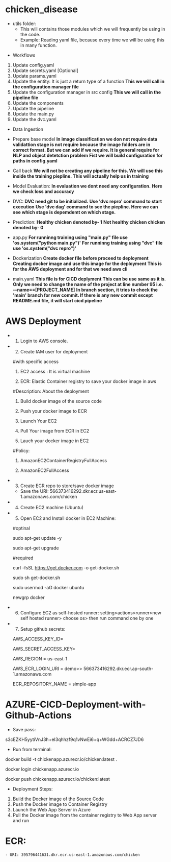 # chicken_disease

* utils folder:
    - This will contains those modules which we will frequently be using in the code.
    - Example: Reading yaml file, because every time we will be using this in many function.

- Workflows

1. Update config.yaml
2. Update secrets.yaml [Optional]
3. Update params.yaml
4. Update the entity: It is just a return type of a function **This we will call in the configuration manager file**
5. Update the configuration manager in src config  **This we will call in the pipeline file**
6. Update the components
7. Update the pipeline 
8. Update the main.py
9. Update the dvc.yaml


- Data Ingestion
- Prepare base model
    **In image classification we don not require data validattion stage is not require because the image folders are in  correct format. But we can add if we require. It is general require for NLP and object detetction problem**
    **Fist we will build configuration for paths in config.yaml**
- Call back
    **We will not be creating any pipeline for this. We will use this inside the training piepline. This will actually help us in training**

- Model Evaluation: 
    **In evaluation we dont need any configuration.**
    **Here we check loss and accuracy**

- DVC:
    **DVC need git to be initialized.**
    **Use 'dvc repro' command to start execution**
    **Use 'dvc dag' command to see the piepline. Here we can see which stage is depemdemt on which stage.**

- Prediction:
    **Healthy chicken denoted by- 1**
    **Not healthy chicken chicken denoted by- 0**


- app.py
    **For runninng training using "main.py" file use 'os.system("python main.py")'**
    **For runninng training using "dvc" file use 'os.system("dvc repro")'**


- Dockerization
    **Create docker file before proceed to deployment**
    **Creating docker image and use this image for the deployment**
    **This is for the AWS deployment and for that we need aws cli**


- main.yaml
    **This file is for CICD deplyment**
    **This can be use same as it is. Only we need to change the name of the project at line number 95 i.e. --name==[PROJECT_NAME]**
    **In branch section, it tries to check the 'main' branch for new commit. If there is any new commit except README.md file, it will start cicd pipeline**


# AWS Deployment

- 1. Login to AWS console.

- 2. Create IAM user for deployment

	#with specific access

	1. EC2 access : It is virtual machine

	2. ECR: Elastic Container registry to save your docker image in aws


	#Description: About the deployment

	1. Build docker image of the source code

	2. Push your docker image to ECR

	3. Launch Your EC2 

	4. Pull Your image from ECR in EC2

	5. Lauch your docker image in EC2

	#Policy:

	1. AmazonEC2ContainerRegistryFullAccess

	2. AmazonEC2FullAccess

	
- 3. Create ECR repo to store/save docker image
    - Save the URI: 566373416292.dkr.ecr.us-east-1.amazonaws.com/chicken

	
- 4. Create EC2 machine (Ubuntu) 

- 5. Open EC2 and Install docker in EC2 Machine:
	
	
	#optinal

	sudo apt-get update -y

	sudo apt-get upgrade
	
	#required

	curl -fsSL https://get.docker.com -o get-docker.sh

	sudo sh get-docker.sh

	sudo usermod -aG docker ubuntu

	newgrp docker
	
- 6. Configure EC2 as self-hosted runner:
    setting>actions>runner>new self hosted runner> choose os> then run command one by one


- 7. Setup github secrets:

    AWS_ACCESS_KEY_ID=

    AWS_SECRET_ACCESS_KEY=

    AWS_REGION = us-east-1

    AWS_ECR_LOGIN_URI = demo>>  566373416292.dkr.ecr.ap-south-1.amazonaws.com

    ECR_REPOSITORY_NAME = simple-app




# AZURE-CICD-Deployment-with-Github-Actions

- Save pass:

s3cEZKH5yytiVnJ3h+eI3qhhzf9q1vNwEi6+q+WGdd+ACRCZ7JD6


- Run from terminal:

docker build -t chickenapp.azurecr.io/chicken:latest .

docker login chickenapp.azurecr.io

docker push chickenapp.azurecr.io/chicken:latest


- Deployment Steps:

1. Build the Docker image of the Source Code
2. Push the Docker image to Container Registry
3. Launch the Web App Server in Azure 
4. Pull the Docker image from the container registry to Web App server and run 


# ECR: 
    - URI: 395796441631.dkr.ecr.us-east-1.amazonaws.com/chicken